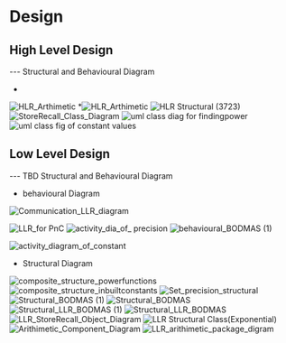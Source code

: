# Design

## High Level Design 

--- Structural and Behavioural Diagram


*
![HLR_Arthimetic](https://user-images.githubusercontent.com/78872643/107881235-7b5ccc00-6f09-11eb-8323-328c0d0825d1.png)
*![HLR_Arthimetic](https://user-images.githubusercontent.com/78872643/107881235-7b5ccc00-6f09-11eb-8323-328c0d0825d1.png)
![HLR Structural (3723)](https://user-images.githubusercontent.com/78869361/107885208-f67cad00-6f1e-11eb-8842-d91f508dfdc9.jpg)
![StoreRecall_Class_Diagram](https://user-images.githubusercontent.com/78869160/107903095-58b0ce80-6f6e-11eb-9c7c-4803c64f738e.png)
![uml class diag for findingpower](https://user-images.githubusercontent.com/78869160/107903124-649c9080-6f6e-11eb-86b2-2dc13a984300.jpg)
![uml class fig of constant values](https://user-images.githubusercontent.com/78869160/107903129-66665400-6f6e-11eb-8284-c0819697a29f.jpg)






## Low Level Design 

--- TBD Structural and Behavioural Diagram
* behavioural Diagram

![Communication_LLR_diagram](https://user-images.githubusercontent.com/78869160/107902969-f952be80-6f6d-11eb-9e0e-7a8484ef6502.png)


![LLR_for PnC](https://user-images.githubusercontent.com/78872643/107881609-0b4f4580-6f0b-11eb-8932-6801cbc59e5b.jpg)
![activity_dia_of_ precision](https://user-images.githubusercontent.com/78872643/107881635-36399980-6f0b-11eb-853f-3868de7f7e23.png)
![behavioural_BODMAS (1)](https://user-images.githubusercontent.com/78872643/107881667-5d906680-6f0b-11eb-9ac5-777fbc8a151f.jpeg)

![activity_diagram_of_constant](https://user-images.githubusercontent.com/78869160/107902934-dfb17700-6f6d-11eb-94bd-b9d50ba8944b.png)
* Structural Diagram

![composite_structure_powerfunctions](https://user-images.githubusercontent.com/78869160/107903024-28693000-6f6e-11eb-8556-4fc846b19a65.png)
![composite_structure_inbuiltconstants](https://user-images.githubusercontent.com/78869160/107903070-4767c200-6f6e-11eb-87ef-fb4a626c8d37.png)
![Set_precision_structural](https://user-images.githubusercontent.com/78869160/107903087-55b5de00-6f6e-11eb-8014-7f12b7df893a.jpg)
![Structural_BODMAS (1)](https://user-images.githubusercontent.com/78869160/107903101-5b132880-6f6e-11eb-879a-1b19ace036f5.png)
![Structural_BODMAS](https://user-images.githubusercontent.com/78869160/107903108-5ea6af80-6f6e-11eb-90b4-b0bc2014b36b.png)
![Structural_LLR_BODMAS (1)](https://user-images.githubusercontent.com/78869160/107903113-60707300-6f6e-11eb-8021-4170b6bb291c.png)
![Structural_LLR_BODMAS](https://user-images.githubusercontent.com/78869160/107903118-623a3680-6f6e-11eb-9e3c-5f4e5abb28f4.png)
![LLR_StoreRecall_Object_Diagram](https://user-images.githubusercontent.com/78869160/107903085-53538400-6f6e-11eb-8cc6-91a9ab0a5d34.png)
![LLR Structural Class(Exponential)](https://user-images.githubusercontent.com/78869361/107885256-30e64a00-6f1f-11eb-9d1c-674aa0299773.jpg)
![Arithimetic_Component_Diagram](https://user-images.githubusercontent.com/78872643/107881200-55cfc280-6f09-11eb-958a-b920bd6ea864.png)
![LLR_arithimetic_package_digram](https://user-images.githubusercontent.com/78872643/107881625-27eb7d80-6f0b-11eb-98b0-4b4714a7e513.png)

